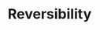 ---
title: Reversibility
slug: reversibility
excerpt: OVHcloud reversibility policies
Sections: Reversibility policies
hidden: true
---